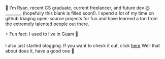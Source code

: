 👋 I'm Ryan, recent CS graduate, current freelancer, 
and future dev @ ________ (hopefully this blank is filled soon!). 
I spend a lot of my time on github triaging open-source projects for fun
and have learned a ton from the extremely talented people out there. 

⚡ Fun fact: I used to live in Guam 🌴

I also just started blogging. If you want to check it out, click [here](https://www.starvingdev.blog)
Well that about does it, have a good one 👊
<!--
**talemache/talemache** is a ✨ _special_ ✨ repository because its `README.md` (this file) appears on your GitHub profile.

Here are some ideas to get you started:

- 🔭 I’m currently working on ...
- 🌱 I’m currently learning ...
- 👯 I’m looking to collaborate on ...
- 🤔 I’m looking for help with ...
- 💬 Ask me about ...
- 📫 How to reach me: ...
- 😄 Pronouns: ...
- 
-->
